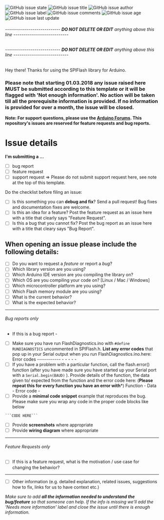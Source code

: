 ![GitHub issue state](https://img.shields.io/github/issues/detail/s/Marzogh/SPIFlash/14.svg) ![GitHub issue title](https://img.shields.io/github/issues/detail/title/Marzogh/SPIFlash/14.svg) ![GitHub issue author](https://img.shields.io/github/issues/detail/u/Marzogh/SPIFlash/14.svg) ![GitHub issue label](https://img.shields.io/github/issues/detail/label/Marzogh/SPIFlash/14.svg) ![GitHub issue comments](https://img.shields.io/github/issues/detail/comments/Marzogh/SPIFlash/14.svg) ![GitHub issue age](https://img.shields.io/github/issues/detail/age/Marzogh/SPIFlash/14.svg) ![GitHub issue last update](https://img.shields.io/github/issues/detail/last-update/Marzogh/SPIFlash/14.svg)
###### ---------------------------- **DO NOT DELETE OR EDIT** anything above this line ----------------------------
###### ---------------------------- **DO NOT DELETE OR EDIT** anything above this line ----------------------------

Hey there! Thanks for using the SPIFlash library for Arduino.
### Please note that starting 01.03.2018 any issue raised here MUST be submitted according to this template or it will be flagged with 'Not enough information'. No action will be taken till all the prerequisite information is provided. If no information is provided for over a month, the issue will be closed.

**Note: For support questions, please use the [Arduino Forums](http://forum.arduino.cc/index.php?topic=324009.0). This repository's issues are reserved for feature requests and bug reports.**

# Issue details

**I'm submitting a ...**
  - [ ] bug report
  - [ ] feature request
  - [ ] support request => Please do not submit support request here, see note at the top of this template.

Do the checklist before filing an issue:

- [ ] Is this something you can **debug and fix**? Send a pull request! Bug fixes and documentation fixes are welcome.
- [ ] Is this an idea for a feature? Post the feature request as an issue here with a title that clearly says "Feature Request".
- [ ] Is this a bug that you cannot fix? Post the bug report as an issue here with a title that cleary says "Bug Report".

When opening an issue please include the following details:
-------------------------------------------------------------

- [ ] Do you want to request a *feature* or report a *bug*?
- [ ] Which library version are you using?
- [ ] Which Arduino IDE version are you compiling the library on?
- [ ] Which OS are you compiling your code on? [Linux / Mac / Windows]
- [ ] Which microcontroller platform are you using?
- [ ] Which Flash memory module are you using?
- [ ] What is the current behavior?
- [ ] What is the expected behavior?

--------------------------
###### Bug reports only
- If this is a bug report -

- [ ] Make sure you have run FlashDiagnostics.ino with ``` #define RUNDIAGNOSTICS ``` uncommented in SPIFlash.h. **List any error codes** that pop up in your Serial output when you run FlashDiagnostics.ino.here:
      Error codes
      ------------
        -
        -
        -
        -
        -
- [ ] If you have a problem with a particular function, call the flash.error() function (after you have made sure you have started up your Serial port with a ``` Serial.begin(BAUD) ``` ). Provide details of the function, the data given to/ expected from the function and the error code here: (**Please repeat this for every function you have an error with***)
        Function -
        Data -
        Error code -
- [ ] Provide a **minimal code snippet** example that reproduces the bug. Please make sure you wrap any code in the proper code blocks like below
```
```CODE HERE```
```
- [ ] Provide **screenshots** where appropriate
- [ ] Provide **wiring diagram** where appropriate

-----------------------------
###### Feature Requests only

- [ ] If this is a feature request, what is the motivation / use case for changing the behavior?

----------------------------

- [ ] Other information (e.g. detailed explanation, related issues, suggestions how to fix, links for us to have context etc.)

_Make sure to add **all the information needed to understand the bug/feature** so that someone can help. If the info is missing we'll add the 'Needs more information' label and close the issue until there is enough information._
